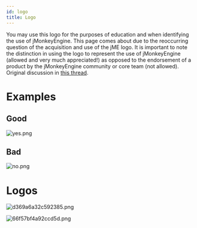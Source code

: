 ```yaml
---
id: logo
title: Logo
---
```

You may use this logo for the purposes of education and when identifying
the use of jMonkeyEngine. This page comes about due to the reoccurring
question of the acquisition and use of the jME logo. It is important to
note the distinction in using the logo to represent the use of
jMonkeyEngine (allowed and very much appreciated\!) as opposed to the
endorsement of a product by the jMonkeyEngine community or core team
(not allowed). Original discussion in [this
thread](http://jmonkeyengine.org/groups/general-2/forum/topic/jme-logo-3/).

# Examples

## Good

![yes.png](/wikidemo/images/yes.png)

## Bad

![no.png](/wikidemo/images/no.png)

# Logos

![d369a6a32c592385.png](http://jme-hub-cdn.jmonkeyengineor.netdna-cdn.com/uploads/default/2441/d369a6a32c592385.png)

![66f57bf4a92ccd5d.png](http://jme-hub-cdn.jmonkeyengineor.netdna-cdn.com/uploads/default/2440/66f57bf4a92ccd5d.png)
